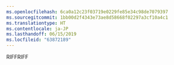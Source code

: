 ```yaml
---
ms.openlocfilehash: 6ca0a12c23f03719e0229fe85e34c98de7079397
ms.sourcegitcommit: 1bb00d2f4343e73ae8d58668f02297a3cf10a4c1
ms.translationtype: HT
ms.contentlocale: ja-JP
ms.lasthandoff: 06/15/2019
ms.locfileid: "63872189"
---
```

<span data-ttu-id="03bfb-101">RIFF</span><span class="sxs-lookup"><span data-stu-id="03bfb-101">RIFF</span></span>